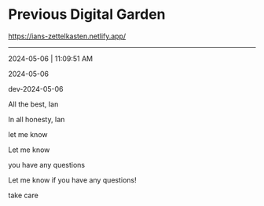 # Previous Digital Garden
https://ians-zettelkasten.netlify.app/

---

2024-05-06 | 11:09:51 AM

2024-05-06

dev-2024-05-06

All the best, 
Ian

In all honesty,
Ian

let me know

Let me know

you have any questions 

Let me know if you have any questions!

take care